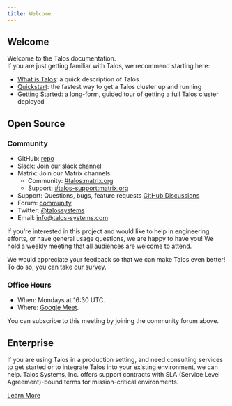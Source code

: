 ```yaml
---
title: Welcome
---
```


## Welcome

Welcome to the Talos documentation.  
If you are just getting familiar with Talos, we recommend starting here:

- [What is Talos](introduction/what-is-talos/): a quick description of Talos
- [Quickstart](introduction/quickstart/): the fastest way to get a Talos cluster up and running
- [Getting Started](introduction/getting-started/): a long-form, guided tour of getting a full Talos cluster deployed

## Open Source

### Community

- GitHub: [repo](https://github.com/talos-systems/talos)
- Slack: Join our [slack channel](https://slack.dev.talos-systems.io)
- Matrix: Join our Matrix channels:
  - Community: [#talos:matrix.org](https://matrix.to/#/#talos:matrix.org)
  - Support: [#talos-support:matrix.org](https://matrix.to/#/#talos-support:matrix.org)
- Support: Questions, bugs, feature requests [GitHub Discussions](https://github.com/talos-systems/talos/discussions)
- Forum: [community](https://groups.google.com/a/siderolabs.com/forum/#!forum/community)
- Twitter: [@talossystems](https://twitter.com/talossystems)
- Email: [info@talos-systems.com](mailto:info@talos-systems.com)

If you're interested in this project and would like to help in engineering efforts, or have general usage questions, we are happy to have you!
We hold a weekly meeting that all audiences are welcome to attend.

We would appreciate your feedback so that we can make Talos even better!
To do so, you can take our [survey](https://docs.google.com/forms/d/1TUna5YTYGCKot68Y9YN_CLobY6z9JzLVCq1G7DoyNjA/edit).

### Office Hours

- When: Mondays at 16:30 UTC.
- Where: [Google Meet](https://meet.google.com/day-pxhv-zky).

You can subscribe to this meeting by joining the community forum above.

## Enterprise

If you are using Talos in a production setting, and need consulting services to get started or to integrate Talos into your existing environment, we can help.
Talos Systems, Inc. offers support contracts with SLA (Service Level Agreement)-bound terms for mission-critical environments.

[Learn More](https://www.talos-systems.com/support/)
